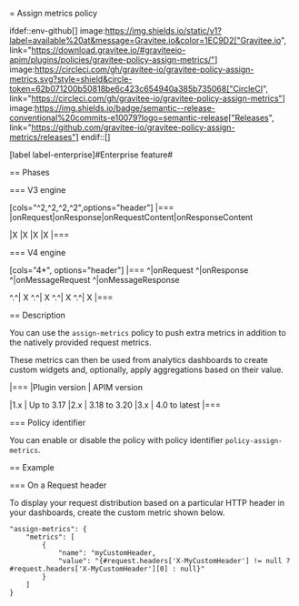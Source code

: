 = Assign metrics policy

ifdef::env-github[]
image:https://img.shields.io/static/v1?label=available%20at&message=Gravitee.io&color=1EC9D2["Gravitee.io", link="https://download.gravitee.io/#graviteeio-apim/plugins/policies/gravitee-policy-assign-metrics/"]
image:https://circleci.com/gh/gravitee-io/gravitee-policy-assign-metrics.svg?style=shield&circle-token=62b071200b50818be6c423c654940a385b735068["CircleCI", link="https://circleci.com/gh/gravitee-io/gravitee-policy-assign-metrics"]
image:https://img.shields.io/badge/semantic--release-conventional%20commits-e10079?logo=semantic-release["Releases", link="https://github.com/gravitee-io/gravitee-policy-assign-metrics/releases"]
endif::[]

[label label-enterprise]#Enterprise feature#

== Phases

=== V3 engine

[cols="^2,^2,^2,^2",options="header"]
|===
|onRequest|onResponse|onRequestContent|onResponseContent

|X
|X
|X
|X
|===

=== V4 engine

[cols="4*", options="header"]
|===
^|onRequest
^|onResponse
^|onMessageRequest
^|onMessageResponse

^.^| X
^.^| X
^.^| X
^.^| X
|===

== Description

You can use the `assign-metrics` policy to push extra metrics in addition to the natively provided request metrics.

These metrics can then be used from analytics dashboards to create custom widgets and, optionally, apply aggregations based on their value.

|===
|Plugin version | APIM version

|1.x            | Up to 3.17
|2.x            | 3.18 to 3.20
|3.x            | 4.0 to latest
|===

=== Policy identifier

You can enable or disable the policy with policy identifier `policy-assign-metrics`.

== Example

=== On a Request header

To display your request distribution based on a particular HTTP header in your dashboards, create the custom metric shown below.

```
"assign-metrics": {
    "metrics": [
        {
            "name": "myCustomHeader,
            "value": "{#request.headers['X-MyCustomHeader'] != null ? #request.headers['X-MyCustomHeader'][0] : null}"
        }
    ]
}
```
